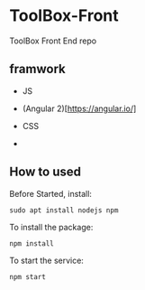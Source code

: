 # ToolBox-Front

ToolBox Front End repo


## framwork

* JS
- (Angular 2)[https://angular.io/]

* CSS
- 


## How to used

Before Started, install:
```
sudo apt install nodejs npm
```

To install the package:
```
npm install
```

To start the service:
```
npm start
```
